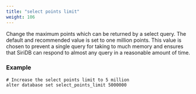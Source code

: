 ```yaml
---
title: "select points limit"
weight: 106
---
```


Change the maximum points which can be returned by a select query. The default and recommended value is set to one million points. This value is chosen to prevent a single query for taking to much memory and ensures that SiriDB can respond to almost any query in a reasonable amount of time.

### Example

    # Increase the select points limit to 5 million
    alter database set select_points_limit 5000000
